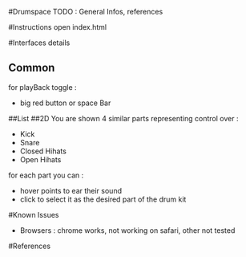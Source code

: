 #Drumspace
TODO : General Infos, references

#Instructions
open index.html

#Interfaces details
## Common
for playBack toggle :

* big red button or space Bar

##List
##2D 
You are shown 4 similar parts representing control over :

* Kick 
* Snare 
* Closed Hihats 
* Open Hihats

for each part you can :

* hover points to ear their sound
* click to select it as the desired part of the drum kit



#Known Issues
* Browsers : chrome works, not working on safari,  other not tested 


#References
